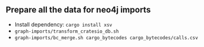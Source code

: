 
## Prepare all the data for neo4j imports
- Install dependency: `cargo install xsv`
- `graph-imports/transform_cratesio_db.sh`
- `graph-imports/bc_merge.sh cargo_bytecodes cargo_bytecodes/calls.csv`

